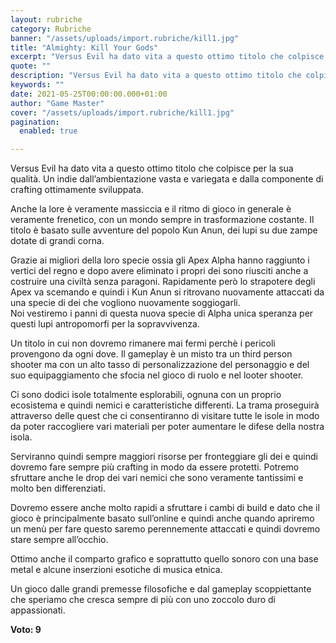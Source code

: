 ```yaml
---
layout: rubriche
category: Rubriche
banner: "/assets/uploads/import.rubriche/kill1.jpg"
title: "Almighty: Kill Your Gods"
excerpt: "Versus Evil ha dato vita a questo ottimo titolo che colpisce per la sua qualità. Un indie dall’ambientazione vasta e variegata e dalla componente di crafting ottimamente sviluppata. Anche la lore è veramente massiccia e il ritmo di gioco in generale è veramente frenetico, con un mondo sempre in trasformazione costante. Il titolo è basato [&hellip"
quote: ""
description: "Versus Evil ha dato vita a questo ottimo titolo che colpisce per la sua qualità. Un indie dall’ambientazione vasta e variegata e dalla componente di crafting ottimamente sviluppata. Anche la lore è veramente massiccia e il ritmo di gioco in generale è veramente frenetico, con un mondo sempre in trasformazione costante. Il titolo è basato [&hellip"
keywords: ""
date: 2021-05-25T00:00:00.000+01:00
author: "Game Master"
cover: "/assets/uploads/import.rubriche/kill1.jpg"
pagination:
  enabled: true

---
```


Versus Evil ha dato vita a questo ottimo titolo che colpisce per la sua qualità. Un indie dall’ambientazione vasta e variegata e dalla componente di crafting ottimamente sviluppata.

Anche la lore è veramente massiccia e il ritmo di gioco in generale è veramente frenetico, con un mondo sempre in trasformazione costante. Il titolo è basato sulle avventure del popolo Kun Anun, dei lupi su due zampe dotate di grandi corna.

Grazie ai migliori della loro specie ossia gli Apex Alpha hanno raggiunto i vertici del regno e dopo avere eliminato i propri dei sono riusciti anche a costruire una civiltà senza paragoni. Rapidamente però lo strapotere degli Apex va scemando e quindi i Kun Anun si ritrovano nuovamente attaccati da una specie di dei che vogliono nuovamente soggiogarli.  
Noi vestiremo i panni di questa nuova specie di Alpha unica speranza per questi lupi antropomorfi per la sopravvivenza.

Un titolo in cui non dovremo rimanere mai fermi perchè i pericoli provengono da ogni dove. Il gameplay è un misto tra un third person shooter ma con un alto tasso di personalizzazione del personaggio e del suo equipaggiamento che sfocia nel gioco di ruolo e nel looter shooter.

Ci sono dodici isole totalmente esplorabili, ognuna con un proprio ecosistema e quindi nemici e caratteristiche differenti. La trama proseguirà attraverso delle quest che ci consentiranno di visitare tutte le isole in modo da poter raccogliere vari materiali per poter aumentare le difese della nostra isola.

Serviranno quindi sempre maggiori risorse per fronteggiare gli dei e quindi dovremo fare sempre più crafting in modo da essere protetti. Potremo sfruttare anche le drop dei vari nemici che sono veramente tantissimi e molto ben differenziati.

Dovremo essere anche molto rapidi a sfruttare i cambi di build e dato che il gioco è principalmente basato sull’online e quindi anche quando apriremo un menù per fare questo saremo perennemente attaccati e quindi dovremo stare sempre all’occhio.

Ottimo anche il comparto grafico e soprattutto quello sonoro con una base metal e alcune inserzioni esotiche di musica etnica.

Un gioco dalle grandi premesse filosofiche e dal gameplay scoppiettante che speriamo che cresca sempre di più con uno zoccolo duro di appassionati.

**Voto: 9**